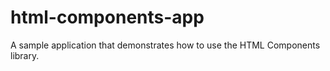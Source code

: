 html-components-app
===================

A sample application that demonstrates how to use the HTML Components library.
